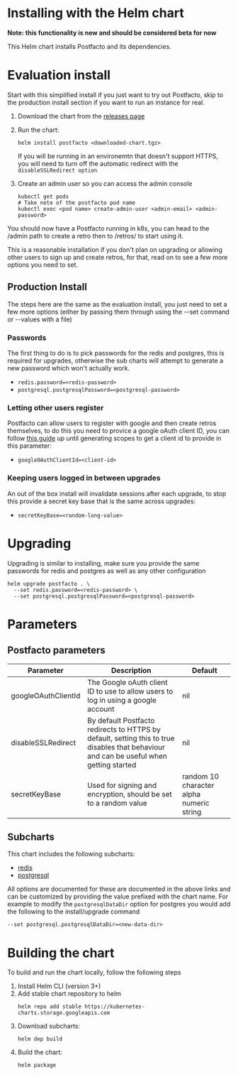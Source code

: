 # Installing with the Helm chart
**Note: this functionality is new and should be considered beta for now**

This Helm chart installs Postfacto and its dependencies. 

# Evaluation install
Start with this simplified install if you just want to try out Postfacto, skip to the production install
section if you want to run an instance for real. 

1. Download the chart from the [releases page](https://github.com/pivotal/postfacto/releases)  

1. Run the chart:
    ```shell script
    helm install postfacto <downloaded-chart.tgz>
    ```
    If you will be running in an environemtn that doesn't support HTTPS, you will need to turn off the automatic redirect with the `disableSSLRedirect option`

1. Create an admin user so you can access the admin console
    ```shell script
    kubectl get pods
    # Take note of the postfacto pod name
    kubectl exec <pod name> create-admin-user <admin-email> <admin-password> 
    ```
   
You should now have a Postfacto running in k8s, you can head to the /admin path to 
create a retro then to /retros/<retro-name> to start using it. 

This is a reasonable installation if you don't plan on upgrading or allowing other users
to sign up and create retros, for that, read on to see a few more options you need to set. 

## Production Install 
The steps here are the same as the evaluation install, you just need to set a few more options (either 
by passing them through using the --set command or --values with a file)

### Passwords
The first thing to do is to pick passwords for the redis and postgres, this is required for upgrades, 
otherwise the sub charts will attempt to generate a new password which won't actually work.
* `redis.password=<redis-password>`
* `postgresql.postgresqlPassword=<postgresql-password>`

### Letting other users register
Postfacto can allow users to register with google and then create retros themselves, to do this you need to
provice a google oAuth client ID, you can follow [this guide](https://developers.google.com/identity/protocols/OAuth2UserAgent) 
up until generating scopes to get a client id to provide in this parameter: 

* `googleOAuthClientId=<client-id>`

### Keeping users logged in between upgrades
An out of the box install will invalidate sessions after each upgrade, to stop this provide a secret key base
that is the same across upgrades:

* `secretKeyBase=<random-long-value>`


# Upgrading
Upgrading is similar to installing, make sure you provide the same passwords 
for redis and postgres as well as any other configuration
```shell script
helm upgrade postfacto . \
  --set redis.password=<redis-password> \
  --set postgresql.postgresqlPassword=<postgresql-password> 
```

# Parameters

## Postfacto parameters

Parameter | Description | Default
----------|-------------|--------
googleOAuthClientId  | The Google oAuth client ID to use to allow users to log in using a google account | nil   
disableSSLRedirect  | By default Postfacto redirects to HTTPS by default, setting this to true disables that behaviour and can be useful when getting started | nil   
secretKeyBase | Used for signing and encryption, should be set to a random value | random 10 character alpha numeric string

## Subcharts
This chart includes the following subcharts: 
* [redis](https://github.com/bitnami/charts/tree/master/upstreamed/redis)
* [postgresql](https://github.com/bitnami/charts/tree/master/upstreamed/postgresql)

All options are documented for these are documented in the above links and can be customized
by providing the value prefixed with the chart name. For example to modify the `postgresqlDataDir` 
option for postgres you would add the following to the install/upgrade command

```shell script
--set postgresql.postgresqlDataDir=<new-data-dir>
```


# Building the chart

To build and run the chart locally, follow the following steps

1. Install Helm CLI (version 3+)
1. Add stable chart repository to helm
    ```shell script
    helm repo add stable https://kubernetes-charts.storage.googleapis.com
    ```
1. Download subcharts:
    ```shell script
    helm dep build
    ```
1. Build the chart: 
    ```shell script
    helm package
    ```